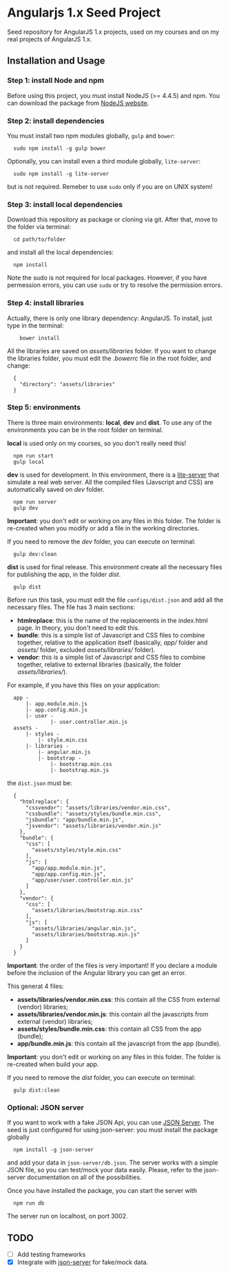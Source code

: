 # Angularjs 1.x Seed Project
Seed repository for AngularJS 1.x projects, used on my courses and on my real projects of AngularJS 1.x.

## Installation and Usage
### Step 1: install Node and npm
Before using this project, you must install NodeJS (>= 4.4.5) and npm. You can download the package from [NodeJS website](https://nodejs.org/en/).
### Step 2: install dependencies
You must install two npm modules globally, `gulp` and `bower`:
```
  sudo npm install -g gulp bower
```
Optionally, you can install even a third module globally, `lite-server`:
```
  sudo npm install -g lite-server
```
but is not required.
Remeber to use `sudo` only if you are on UNIX system!
### Step 3: install local dependencies
Download this repository as package or cloning via git.
After that, move to the folder via terminal:
```
  cd path/to/folder
```
and install all the local dependencies:
```
  npm install
```
Note the sudo is not required for local packages. However, if you have permession errors, you can use `sudo` or try to resolve the permission errors.
### Step 4: install libraries
Actually, there is only one library dependency: AngularJS. To install, just type in the terminal:
```
    bower install
```
All the libraries are saved on _assets/libraries_ folder. If you want to change the libraries folder, you must edit the _.bowerrc_ file in the root folder, and change:
```
  {
    "directory": "assets/libraries"
  }
```
### Step 5: environments
There is three main environments: **local**, **dev** and **dist**. To use any of the environments you can be in the root folder on terminal.

**local** is used only on my courses, so you don't really need this!
```
  npm run start
  gulp local
```
**dev** is used for development. In this environment, there is a [lite-server](https://github.com/johnpapa/lite-server) that simulate a real web server. All the compiled files (Javscript and CSS) are automatically saved on _dev_ folder.
```
  npm run server
  gulp dev
```
**Important**: you don't edit or working on any files in this folder. The folder is re-created when you modify or add a file in the working directories.

If you need to remove the _dev_ folder, you can execute on terminal:
```
  gulp dev:clean
```
**dist** is used for final release. This environment create all the necessary files for publishing the app, in the folder _dist_.
```
  gulp dist
```
Before run this task, you must edit the file `configs/dist.json` and add all the necessary files.
The file has 3 main sections:
- **htmlreplace**: this is the name of the replacements in the index.html page. In theory, you don't need to edit this.
- **bundle**: this is a simple list of Javascript and CSS files to combine together, relative to the application itself (basically, _app/_ folder and _assets/_ folder, excluded _assets/libraries/_ folder).
- **vendor**: this is a simple list of Javascript and CSS files to combine together, relative to external libraries (basically, the folder _assets/libraries/_).

For example, if you have this files on your application:
```
  app -
      |- app.module.min.js
      |- app.config.min.js
      |- user -
              |- user.controller.min.js
  assets -
      |- styles -
          |- style.min.css
      |- libraries -
          |- angular.min.js
          |- bootstrap -
              |- bootstrap.min.css
              |- bootstrap.min.js
```
the `dist.json` must be:
```
  {
    "htmlreplace": {
      "cssvendor": "assets/libraries/vendor.min.css",
      "cssbundle": "assets/styles/bundle.min.css",
      "jsbundle": "app/bundle.min.js",
      "jsvendor": "assets/libraries/vendor.min.js"
    },
    "bundle": {
      "css": [
        "assets/styles/style.min.css"
      ],
      "js": [
        "app/app.module.min.js",
        "app/app.config.min.js",
        "app/user/user.controller.min.js"
      ]
    },
    "vendor": {
      "css": [
        "assets/libraries/bootstrap.min.css"
      ],
      "js": [
        "assets/libraries/angular.min.js",
        "assets/libraries/bootstrap.min.js"
      ]
    }
  }
```
**Important**: the order of the files is very important! If you declare a module before the inclusion of the Angular library you can get an error.

This generat 4 files:
- **assets/libraries/vendor.min.css**: this contain all the CSS from external (vendor) libraries;
- **assets/libraries/vendor.min.js**: this contain all the javascripts from external (vendor) libraries;
- **assets/styles/bundle.min.css**: this contain all CSS from the app (bundle);
- **app/bundle.min.js**: this contain all the javascript from the app (bundle).

**Important**: you don't edit or working on any files in this folder. The folder is re-created when build your app.

If you need to remove the _dist_ folder, you can execute on terminal:
```
  gulp dist:clean
```
### Optional: JSON server
If you want to work with a fake JSON Api, you can use [JSON Server](https://github.com/typicode/json-server). The seed is just configured for using json-server: you must install the package globally
```
  npm install -g json-server
```
and add your data in `json-server/db.json`. The server works with a simple JSON file, so you can test/mock your data easily. Please, refer to the json-server documentation on all of the possibilities.

Once you have installed the package, you can start the server with
```
  npm run db
```
The server run on localhost, on port 3002.
## TODO
- [ ] Add testing frameworks
- [x] Integrate with [json-server](https://github.com/typicode/json-server) for fake/mock data.